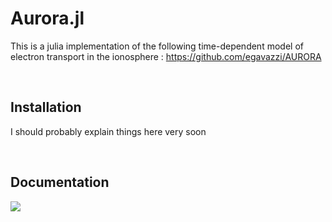 # Aurora.jl

This is a julia implementation of the following time-dependent model of electron transport in the ionosphere : 
https://github.com/egavazzi/AURORA

<br /> 

## Installation
I should probably explain things here very soon

<br />

## Documentation
[![][docs-dev-img]][docs-dev-url]






[docs-dev-img]: https://img.shields.io/badge/docs-dev-blue.svg
[docs-dev-url]: https://egavazzi.github.io/Aurora.jl/dev/
